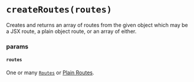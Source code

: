 # `createRoutes(routes)`

Creates and returns an array of routes from the given object which may be a JSX route, a plain object route, or an array of either.

### params

#### `routes`
One or many [`Routes`](Route.md) or [Plain Routes](PlainRoute.md).